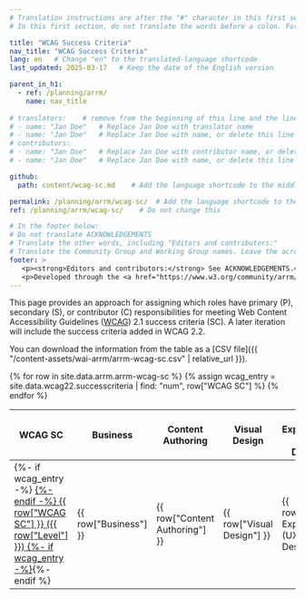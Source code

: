 ```yaml
---
# Translation instructions are after the "#" character in this first section. They are comments that do not show up in the web page. You do not need to translate the instructions after #.
# In this first section, do not translate the words before a colon. For example, do not translate "title:". Do translate the text after "title:".

title: "WCAG Success Criteria"
nav_title: "WCAG Success Criteria"
lang: en   # Change "en" to the translated-language shortcode
last_updated: 2025-03-17   # Keep the date of the English version

parent_in_h1:
  - ref: /planning/arrm/
    name: nav_title
    
# translators:    # remove from the beginning of this line and the lines below: "# " (the hash sign and the space)
# - name: "Jan Doe"   # Replace Jan Doe with translator name
# - name: "Jan Doe"   # Replace Jan Doe with name, or delete this line if not multiple translators
# contributors:
# - name: "Jan Doe"   # Replace Jan Doe with contributor name, or delete this line if none
# - name: "Jan Doe"   # Replace Jan Doe with name, or delete this line if not multiple contributors

github:
  path: content/wcag-sc.md    # Add the language shortcode to the middle of the filename, for example: content/index.fr.md

permalink: /planning/arrm/wcag-sc/  # Add the language shortcode to the end, with no slash at the end. For example /path/to/file/fr
ref: /planning/arrm/wcag-sc/    # Do not change this

# In the footer below:
# Do not translate ACKNOWLEDGEMENTS
# Translate the other words, including "Editors and contributors:"
# Translate the Community Group and Working Group names. Leave the acronyms in English.
footer: >
   <p><strong>Editors and contributors:</strong> See ACKNOWLEDGEMENTS.</p>
   <p>Developed through the <a href="https://www.w3.org/community/arrm/">Accessibility Roles and Responsibilities Mapping (ARRM) Community Group</a> at W3C. Initially developed with the Accessibility Education and Outreach Working Group (<a href="https://www.w3.org/WAI/about/groups/eowg/">EOWG</a>).</p>
---
```


This page provides an approach for assigning which roles have primary (P), secondary (S), or contributor (C) responsibilities for meeting Web Content Accessibility Guidelines ([WCAG](/standards-guidelines/wcag/)) 2.1 success criteria (SC). A later iteration will include the success criteria added in WCAG 2.2.

You can download the information from the table as a [CSV file]({{ "/content-assets/wai-arrm/arrm-wcag-sc.csv" | relative_url }}).

<table>
  <thead>
    <tr>
      <!-- Only include specific columns in the header - exclude: Starter List -->
      <th style="white-space:nowrap;">WCAG SC</th>
      <th>Business</th>
      <th>Content Authoring</th>
      <th>Visual Design</th>
      <th>User Experience (UX) Design</th>
      <th>Front-End Development</th>
    </tr>
  </thead>
  <tbody>
    {% for row in site.data.arrm.arrm-wcag-sc %}
      {% assign wcag_entry = site.data.wcag22.successcriteria | find: "num", row["WCAG SC"] %}
        <tr>
          <td>
            {%- if wcag_entry -%}
              <a href="https://www.w3.org/WAI/WCAG22/Understanding/{{ wcag_entry.id }}">
            {%- endif -%}
            {{ row["WCAG SC"] }} ({{ row["Level"] }})
            {%- if wcag_entry -%}</a>{%- endif %}
          </td>
          <td>{{ row["Business"] }}</td>
          <td>{{ row["Content Authoring"] }}</td>
          <td>{{ row["Visual Design"] }}</td>
          <td>{{ row["User Experience (UX) Design"] }}</td>
          <td>{{ row["Front-End Development"] }}</td>
        </tr>
    {% endfor %}
  </tbody>
</table>




